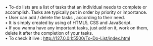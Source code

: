• To-do lists are a list of tasks that an individual needs to complete or accomplish. Tasks are typically put in order by priority or importance.
<br>
• User can add / delete the tasks , according to their need.
<br>
• It is simply created by using of HTML5, CSS and JavaScript.
<br>
• If you wanna have any important tasks, just add on it, work on them, delete it after the completion of your tasks.
<br>
• To check it live : http://127.0.0.1:5500/To-Do-List/index.html
